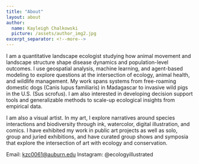 ```yaml
---
title: "About"
layout: about
author:
  name: Kayleigh Chalkowski
  picture: /assets/author_img2.jpg
excerpt_separator: <!--more-->
---
```


I am a quantitative landscape ecologist studying how animal movement and landscape structure shape disease dynamics and population-level outcomes. I use geospatial analysis, machine learning, and agent-based modeling to explore questions at the intersection of ecology, animal health, and wildlife management. My work spans systems from free-roaming domestic dogs (Canis lupus familiaris) in Madagascar to invasive wild pigs in the U.S. (Sus scrofus). I am also interested in developing decision support tools and generalizable methods to scale-up ecological insights from empirical data.    

I am also a visual artist. In my art, I explore narratives around species interactions and biodiversity through ink, watercolor, digital illustration, and comics. I have exhibited my work in public art projects as well as solo, group and juried exhibitions, and have curated group shows and symposia that explore the intersection of art with ecology and conservation. 
<!--more-->
Email: kzc0061@auburn.edu
Instagram: @ecologyillustrated

